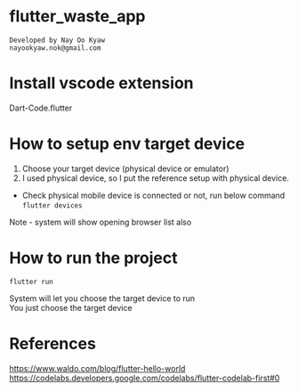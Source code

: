 # flutter_waste_app
    Developed by Nay Oo Kyaw
    nayookyaw.nok@gmail.com

# Install vscode extension
Dart-Code.flutter

# How to setup env target device
1. Choose your target device (physical device or emulator)
2. I used physical device, so I put the reference setup with physical device.

* Check physical mobile device is connected or not, run below command <br>
`flutter devices`

Note - system will show opening browser list also <br>

# How to run the project
`flutter run`

System will let you choose the target device to run <br>
You just choose the target device <br>

# References
https://www.waldo.com/blog/flutter-hello-world <br>
https://codelabs.developers.google.com/codelabs/flutter-codelab-first#0 <br>
